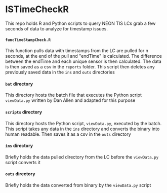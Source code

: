 # ISTimeCheckR

This repo holds R and Python scripts to query NEON TIS LCs grab a few seconds of data to analyze for timestamp issues.

#### `funcTimeStampCheck.R`
This function pulls data with timestamps from the LC are pulled for n seconds, at the end of the pull and "endTime" is calculated. The 
difference between the endTime and each unique sensor is then calculated. The data is then saved as a csv in the `reports` folder. This script 
then deletes any previously saved data in the `ins` and `outs` directories

#### `bat` directory
This directory hosts the batch file that executes the Python script `viewData.py` written by Dan Allen and adapted for this purpose

#### `scripts` directory
This directory hosts the Python script, `viewData.py`, executed by the batch. This script takes any data in the `ins` directory and converts the binary into 
human readable. Then saves it as a csv in the `outs` directory

#### `ins` directory
Briefly holds the data pulled directory from the LC before the `viewData.py` script converts it

#### `outs` directory
Briefly holds the data converted from binary by the `viewData.py` script
